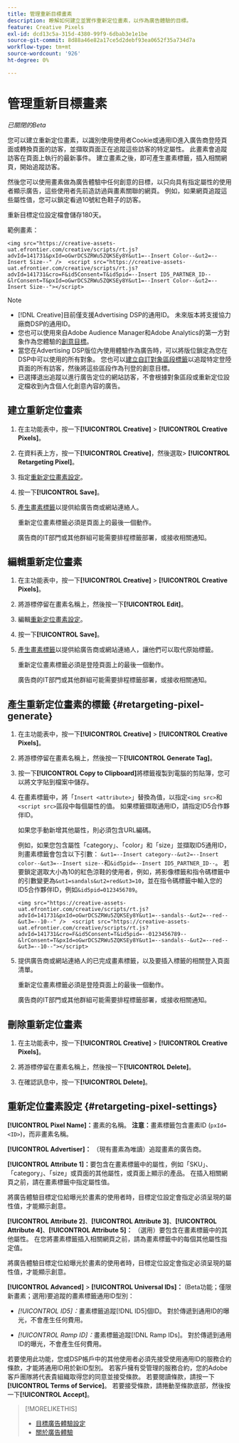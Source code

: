 ```yaml
---
title: 管理重新目標畫素
description: 瞭解如何建立並實作重新定位畫素，以作為廣告體驗的目標。
feature: Creative Pixels
exl-id: dcd13c5a-315d-4380-99f9-6dbab3e1e1be
source-git-commit: 8d88a46e82a17ce5d2debf93ea0652f35a734d7a
workflow-type: tm+mt
source-wordcount: '926'
ht-degree: 0%

---
```


# 管理重新目標畫素

*已關閉的Beta*

<!-- Note to self: These aren't segments -- we don't create a pool of users. -->

您可以建立重新定位畫素，以識別使用使用者Cookie或通用ID進入廣告商登陸頁面或轉換頁面的訪客，並擷取頁面正在追蹤這些訪客的特定屬性。 此畫素會追蹤訪客在頁面上執行的最新事件。 建立畫素之後，即可產生畫素標籤，插入相關網頁，開始追蹤訪客。<!-- Note to self: surfer id=cookie or universal ID -->

然後您可以使用畫素做為廣告體驗中任何創意的目標，以只向具有指定屬性的使用者顯示廣告，這些使用者先前造訪過與畫素關聯的網頁。 例如，如果網頁追蹤這些屬性值，您可以鎖定看過10號紅色鞋子的訪客。<!-- better example? Make sure they match attribute examples below -->

重新目標定位設定檔會儲存180天。

範例畫素：

```
<img src="https://creative-assets-uat.efrontier.com/creative/scripts/rt.js?advId=141731&pxId=oGwrDCSZRWu5ZQKSEy8Y&ut1=--Insert Color--&ut2=--Insert Size--" />  <script src="https://creative-assets-uat.efrontier.com/creative/scripts/rt.js?advId=141731&cro=F&id5Consent=T&id5pid=--Insert ID5_PARTNER_ID--&lrConsent=T&pxId=oGwrDCSZRWu5ZQKSEy8Y&ut1=--Insert Color--&ut2=--Insert Size--"></script>
```

>[!NOTE]
>
> * [!DNL Creative]目前僅支援Advertising DSP的通用ID。 未來版本將支援協力廠商DSP的通用ID。<!-- Clarify this and reword as needed -->
>* 您也可以使用來自Adobe Audience Manager和Adobe Analytics的第一方對象作為您體驗的[創意目標](/help/creative/experiences/experience-settings-targeting.md)。
>* 當您在Advertising DSP版位內使用體驗作為廣告時，可以將版位鎖定為您在DSP中可以使用的所有對象。 您也可以[建立自訂對象區段標籤](/help/dsp/audiences/custom-segment-create.md)以追蹤特定登陸頁面的所有訪客，然後將這些區段作為刊登的創意目標。
>* 已選擇退出追蹤以進行廣告定位的網站訪客，不會根據對象區段或重新定位設定檔收到內含個人化創意內容的廣告。

## 建立重新定位畫素

1. 在主功能表中，按一下&#x200B;**[!UICONTROL Creative]** > **[!UICONTROL Creative Pixels]**。

1. 在資料表上方，按一下&#x200B;**[!UICONTROL Creative]**，然後選取> **[!UICONTROL Retargeting Pixel]**。

1. 指定[重新定位畫素設定](#retargeting-pixel-settings)。

1. 按一下&#x200B;**[!UICONTROL Save]**。

1. [產生畫素標籤](#retargeting-pixel-generate)以提供給廣告商或網站連絡人。

   重新定位畫素標籤必須是頁面上的最後一個動作。<!-- verify here and below -->

   廣告商的IT部門或其他群組可能需要排程標籤部署，或接收相關通知。

## 編輯重新定位畫素

1. 在主功能表中，按一下&#x200B;**[!UICONTROL Creative]** > **[!UICONTROL Creative Pixels]**。

1. 將游標停留在畫素名稱上，然後按一下&#x200B;**[!UICONTROL Edit]**。

1. 編輯[重新定位畫素設定](#retargeting-pixel-settings)。

1. 按一下&#x200B;**[!UICONTROL Save]**。

1. [產生畫素標籤](#retargeting-pixel-generate)以提供給廣告商或網站連絡人，讓他們可以取代原始標籤。

   重新定位畫素標籤必須是登陸頁面上的最後一個動作。

   廣告商的IT部門或其他群組可能需要排程標籤部署，或接收相關通知。

## 產生重新定位畫素的標籤 {#retargeting-pixel-generate}

1. 在主功能表中，按一下&#x200B;**[!UICONTROL Creative]** > **[!UICONTROL Creative Pixels]**。

1. 將游標停留在畫素名稱上，然後按一下&#x200B;**[!UICONTROL Generate Tag]**。

1. 按一下&#x200B;**[!UICONTROL Copy to Clipboard]**&#x200B;將標籤複製到電腦的剪貼簿，您可以將文字貼到檔案中儲存。

1. 在畫素標籤中，將「`Insert <attribute>`」替換為值，以指定`<img src>`和`<script src>`區段中每個屬性的值。 如果標籤擷取通用ID，請指定ID5合作夥伴ID。

   如果您手動新增其他屬性，則必須包含URL編碼。

   例如，如果您包含屬性「category」、「color」和「size」並擷取ID5通用ID，則畫素標籤會包含以下引數： `&ut1=--Insert category--&ut2=--Insert color--&ut3=--Insert size--`和`&id5pid=--Insert ID5_PARTNER_ID--`。 若要鎖定選取大小為10的紅色涼鞋的使用者，例如，將影像標籤和指令碼標籤中的引數變更為`&ut1=sandals&ut2=red&ut3=10`，並在指令碼標籤中輸入您的ID5合作夥伴ID，例如`&id5pid=0123456789`。

   `<img src="https://creative-assets-uat.efrontier.com/creative/scripts/rt.js?advId=141731&pxId=oGwrDCSZRWu5ZQKSEy8Y&ut1=--sandals--&ut2=--red--&ut3=--10--" />  <script src="https://creative-assets-uat.efrontier.com/creative/scripts/rt.js?advId=141731&cro=F&id5Consent=T&id5pid=--0123456789--&lrConsent=T&pxId=oGwrDCSZRWu5ZQKSEy8Y&ut1=--sandals--&ut2=--red--&ut3=--10--"></script>`

1. 提供廣告商或網站連絡人的已完成畫素標籤，以及要插入標籤的相關登入頁面清單。

   重新定位畫素標籤必須是登陸頁面上的最後一個動作。

   廣告商的IT部門或其他群組可能需要排程標籤部署，或接收相關通知。

## 刪除重新定位畫素

1. 在主功能表中，按一下&#x200B;**[!UICONTROL Creative]** > **[!UICONTROL Creative Pixels]**。

1. 將游標停留在畫素名稱上，然後按一下&#x200B;**[!UICONTROL Delete]**。

1. 在確認訊息中，按一下&#x200B;**[!UICONTROL Delete]**。

## 重新定位畫素設定 {#retargeting-pixel-settings}

**[!UICONTROL Pixel Name]：**&#x200B;畫素的名稱。 **注意：**&#x200B;畫素標籤包含畫素ID (`pxId=<ID>`)，而非畫素名稱。

**[!UICONTROL Advertiser]：** （現有畫素為唯讀）追蹤畫素的廣告商。

**[!UICONTROL Attribute 1]：**&#x200B;要包含在畫素標籤中的屬性，例如「SKU」、「category」、「size」或頁面的其他屬性，或頁面上顯示的產品。 在插入相關網頁之前，請在畫素標籤中指定屬性值。

將廣告體驗目標定位給曝光於畫素的使用者時，目標定位設定會指定必須呈現的屬性值，才能顯示創意。

**[!UICONTROL Attribute 2]**、**[!UICONTROL Attribute 3]**、**[!UICONTROL Attribute 4]**、**[!UICONTROL Attribute 5]：** （選用）要包含在畫素標籤中的其他屬性。 在您將畫素標籤插入相關網頁之前，請為畫素標籤中的每個其他屬性指定值。

將廣告體驗目標定位給曝光於畫素的使用者時，目標定位設定會指定必須呈現的屬性值，才能顯示創意。

**[!UICONTROL Advanced]** > **[!UICONTROL Universal IDs]：** (Beta功能；僅限新畫素；選用)要追蹤的畫素標籤通用ID型別：

* *[!UICONTROL ID5]：*&#x200B;畫素標籤追蹤[!DNL ID5]個ID。 對於傳遞到通用ID的曝光，不會產生任何費用。

* *[!UICONTROL Ramp ID]：*&#x200B;畫素標籤追蹤[!DNL Ramp IDs]。 對於傳遞到通用ID的曝光，不會產生任何費用。

若要使用此功能，您或DSP帳戶中的其他使用者必須先接受使用通用ID的服務合約條款，才能將通用ID用於新ID型別。 若客戶擁有受管理的服務合約，您的Adobe客戶團隊將代表貴組織取得您的同意並接受條款。 若要閱讀條款，請按一下&#x200B;**[!UICONTROL Terms of Service]**。 若要接受條款，請捲動至條款底部，然後按一下&#x200B;**[!UICONTROL Accept]**。

>[!MORELIKETHIS]
>
>* [目標廣告體驗設定](/help/creative/experiences/experience-settings-targeting.md)
>* [關於廣告體驗](/help/creative/experiences/experience-about.md)
